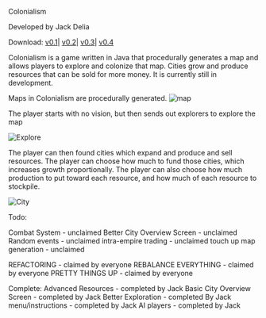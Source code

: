 Colonialism

Developed by Jack Delia

Download:
[v0.1](https://www.dropbox.com/s/5mcc2fr6n26zcds/Colonialism.jar?dl=0)|
[v0.2](https://www.dropbox.com/s/cuxo5eu68v257k9/Colonialismv0.2.jar?dl=0)|
[v0.3](https://www.dropbox.com/s/75zhbloebpvi636/Colonialismv0.3.jar?dl=0)|
[v0.4](https://www.dropbox.com/s/kgrrpvbyau27id7/Colonialismv0.4.jar?dl=0)


Colonialism is a game written in Java that procedurally generates a map and allows players to explore and colonize that map. 
Cities grow and produce resources that can be sold for more money. It is currently still in development.

Maps in Colonialism are procedurally generated.
![map](http://i.imgur.com/1zYfDfN.png)

The player starts with no vision, but then sends out explorers to explore the map

![Explore](http://i.imgur.com/w4azkQn.png)

The player can then found cities which expand and produce and sell resources. The player can choose how much to fund those cities, which increases growth proportionally. The player can also choose how much production to put toward each resource, and how much of each resource to stockpile.

![City](http://i.imgur.com/Faea7My.png)



Todo: 

Combat System - unclaimed
Better City Overview Screen - unclaimed 
Random events - unclaimed
intra-empire trading - unclaimed
touch up map generation - unclaimed

REFACTORING - claimed by everyone
REBALANCE EVERYTHING - claimed by everyone
PRETTY THINGS UP - claimed by everyone

Complete:
Advanced Resources - completed by Jack
Basic City Overview Screen - completed by Jack
Better Exploration - completed By Jack
menu/instructions - completed by Jack
AI players - completed by Jack